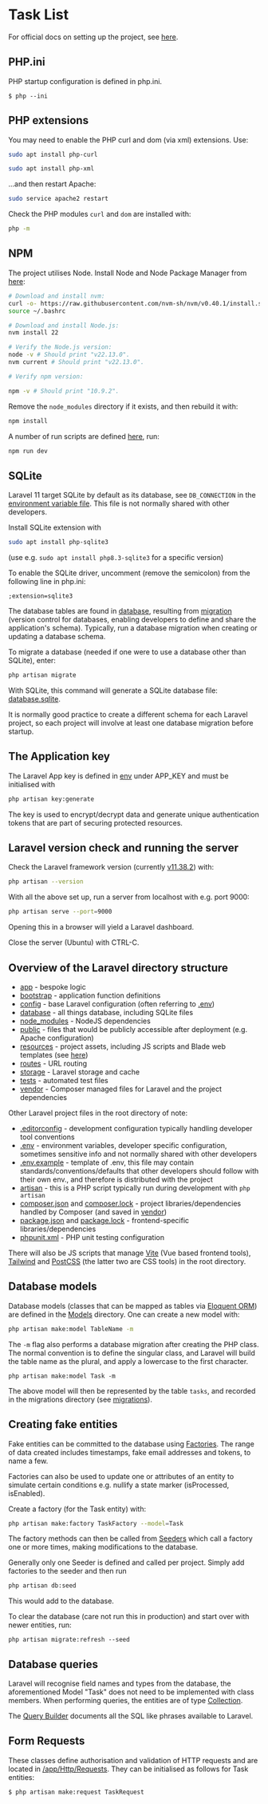 # Task List

For official docs on setting up the project, see [here](https://laravel.com/docs/11.x/installation#creating-a-laravel-project).

## PHP.ini

PHP startup configuration is defined in php.ini.

```
$ php --ini
```

## PHP extensions

You may need to enable the PHP curl and dom (via xml) extensions. Use:

```bash
sudo apt install php-curl
```

```bash
sudo apt install php-xml
```

...and then restart Apache:

```bash
sudo service apache2 restart
```

Check the PHP modules ```curl``` and ```dom``` are installed with:

```bash
php -m
```

## NPM

The project utilises Node. Install Node and Node Package Manager from
[here](https://www.digitalocean.com/community/tutorials/how-to-install-node-js-on-ubuntu-22-04):

```bash
# Download and install nvm:
curl -o- https://raw.githubusercontent.com/nvm-sh/nvm/v0.40.1/install.sh | bash
source ~/.bashrc

# Download and install Node.js:
nvm install 22

# Verify the Node.js version:
node -v # Should print "v22.13.0".
nvm current # Should print "v22.13.0".

# Verify npm version:

npm -v # Should print "10.9.2".
```

Remove the ```node_modules``` directory if it exists, and then rebuild it with:

```bash
npm install
```

A number of run scripts are defined [here](package.json), run:

```bash
npm run dev
```

## SQLite

Laravel 11 target SQLite by default as its database, see ```DB_CONNECTION``` in the [environment variable file](.env). This file is not normally
shared with other developers.

Install SQLite extension with

```bash
sudo apt install php-sqlite3
```

(use e.g. ```sudo apt install php8.3-sqlite3``` for a specific version)

To enable the SQLite driver, uncomment (remove the semicolon) from the following line in php.ini:

```
;extension=sqlite3
```

The database tables are found in [database](/database), resulting from 
[migration](https://laravel.com/docs/11.x/installation#databases-and-migrations) (version control for databases,
enabling developers to define and share the application's schema). Typically, run a database migration when creating or
updating a database schema.

To migrate a database (needed if one were to use a database other than SQLite), enter:

```bash
php artisan migrate
```

With SQLite, this command will generate a SQLite database file: [database.sqlite](/database/database.sqlite).

It is normally good practice to create a different schema for each Laravel project, so each project will involve at
least one database migration before startup.

## The Application key

The Laravel App key is defined in [env](.env) under APP_KEY and must be initialised with

```bash
php artisan key:generate
```

The key is used to encrypt/decrypt data and generate unique authentication tokens that are part of securing protected 
resources.

## Laravel version check and running the server

Check the Laravel framework version (currently [v11.38.2](composer.json)) with:

```bash
php artisan --version
```

With all the above set up, run a server from localhost with e.g. port 9000:

```bash
php artisan serve --port=9000 
```

Opening this in a browser will yield a Laravel dashboard.

Close the server (Ubuntu) with CTRL-C.

## Overview of the Laravel directory structure

+ [app](/app) - bespoke logic
+ [bootstrap](/bootstrap) - application function definitions
+ [config](/config) - base Laravel configuration (often referring to [.env](.env))
+ [database](/database) - all things database, including SQLite files
+ [node_modules](/node_modules) - NodeJS dependencies
+ [public](/public) - files that would be publicly accessible after deployment (e.g. Apache configuration)
+ [resources](/resources) - project assets, including JS scripts and Blade web templates (see [here](/resources/views))
+ [routes](/routes) - URL routing
+ [storage](/storage) - Laravel storage and cache
+ [tests](/tests) - automated test files
+ [vendor](/vendor) - Composer managed files for Laravel and the project dependencies

Other Laravel project files in the root directory of note:

+ [.editorconfig](.editorconfig) - development configuration typically handling developer tool conventions
+ [.env](.env) - environment variables, developer specific configuration, sometimes sensitive info and not normally 
  shared with other developers
+ [.env.example](.env.example) - template of .env, this file may contain standards/conventions/defaults that other 
  developers should follow with their own env., and therefore is distributed with the project
+ [artisan](artisan) - this is a PHP script typically run during development with ```php artisan```
+ [composer.json](composer.json) and [composer.lock](composer.lock) - project libraries/dependencies handled by Composer
  (and saved in [vendor](/vendor))
+ [package.json](package.json) and [package.lock](package.lock) - frontend-specific libraries/dependencies
+ [phpunit.xml](phpunit.xml) - PHP unit testing configuration

There will also be JS scripts that manage [Vite](https://vite.dev/) (Vue based frontend tools), [Tailwind](https://tailwindcss.com/) 
and [PostCSS](https://postcss.org/) (the latter two are CSS tools) in the root directory.

## Database models

Database models (classes that can be mapped as tables via [Eloquent ORM](https://laravel.com/docs/11.x/eloquent)) are 
defined in the [Models](/app/Models) directory. One can create a new model with:

```bash
php artisan make:model TableName -m
```

The ```-m``` flag also performs a database migration after creating the PHP class. The normal convention is to define 
the singular class, and Laravel will build the table name as the plural, and apply a lowercase to the first character.

```
php artisan make:model Task -m
```

The above model will then be represented by the table ```tasks```, and recorded in the migrations directory 
(see [migrations](/database/migrations)).


## Creating fake entities 

Fake entities can be committed to the database using [Factories](/database/factories). The range of data created includes
timestamps, fake email addresses and tokens, to name a few.

Factories can also be used to update one or attributes of an entity to simulate certain conditions e.g. nullify a 
state marker (isProcessed, isEnabled).

Create a factory (for the Task entity) with:

```bash
php artisan make:factory TaskFactory --model=Task
```

The factory methods can then be called from [Seeders](/database/seeders) which call a factory one or more times, making
modifications to the database. 

Generally only one Seeder is defined and called per project. Simply add factories to the seeder and then run

```bash
php artisan db:seed
```

This would add to the database.

To clear the database (care not run this in production) and start over with newer entities, run:

```angular2html
php artisan migrate:refresh --seed
```

## Database queries

Laravel will recognise field names and types from the database, the aforementioned Model "Task" does not need to be
implemented with class members. When performing queries, the entities are of type [Collection](https://laravel.com/docs/11.x/eloquent-collections).

The [Query Builder](https://laravel.com/docs/11.x/queries) documents all the SQL like phrases available to Laravel.

## Form Requests

These classes define authorisation and validation of HTTP requests and are located in [/app/Http/Requests](/app/Http/Requests).
They can be initialised as follows for Task entities:

```bash
$ php artisan make:request TaskRequest
```
